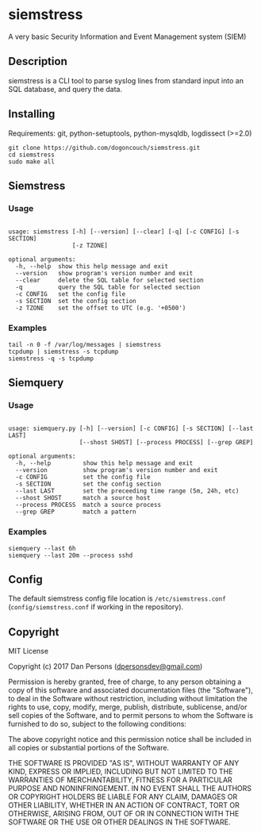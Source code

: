 # siemstress
A very basic Security Information and Event Management system (SIEM)

## Description
siemstress is a CLI tool to parse syslog lines from standard input into an SQL database, and query the data.

## Installing
Requirements: git, python-setuptools, python-mysqldb, logdissect (>=2.0)

    git clone https://github.com/dogoncouch/siemstress.git
    cd siemstress
    sudo make all

## Siemstress

### Usage

```

usage: siemstress [-h] [--version] [--clear] [-q] [-c CONFIG] [-s SECTION]
                  [-z TZONE]

optional arguments:
  -h, --help  show this help message and exit
  --version   show program's version number and exit
  --clear     delete the SQL table for selected section
  -q          query the SQL table for selected section
  -c CONFIG   set the config file
  -s SECTION  set the config section
  -z TZONE    set the offset to UTC (e.g. '+0500')

```

### Examples
    tail -n 0 -f /var/log/messages | siemstress
    tcpdump | siemstress -s tcpdump
    siemstress -q -s tcpdump

## Siemquery

### Usage

```

usage: siemquery.py [-h] [--version] [-c CONFIG] [-s SECTION] [--last LAST]
                    [--shost SHOST] [--process PROCESS] [--grep GREP]

optional arguments:
  -h, --help         show this help message and exit
  --version          show program's version number and exit
  -c CONFIG          set the config file
  -s SECTION         set the config section
  --last LAST        set the preceeding time range (5m, 24h, etc)
  --shost SHOST      match a source host
  --process PROCESS  match a source process
  --grep GREP        match a pattern

```

### Examples
    siemquery --last 6h
    siemquery --last 20m --process sshd

## Config
The default siemstress config file location is `/etc/siemstress.conf` (`config/siemstress.conf` if working in the repository).

## Copyright
MIT License

Copyright (c) 2017 Dan Persons (dpersonsdev@gmail.com)

Permission is hereby granted, free of charge, to any person obtaining a copy
of this software and associated documentation files (the "Software"), to deal
in the Software without restriction, including without limitation the rights
to use, copy, modify, merge, publish, distribute, sublicense, and/or sell
copies of the Software, and to permit persons to whom the Software is
furnished to do so, subject to the following conditions:

The above copyright notice and this permission notice shall be included in all
copies or substantial portions of the Software.

THE SOFTWARE IS PROVIDED "AS IS", WITHOUT WARRANTY OF ANY KIND, EXPRESS OR
IMPLIED, INCLUDING BUT NOT LIMITED TO THE WARRANTIES OF MERCHANTABILITY,
FITNESS FOR A PARTICULAR PURPOSE AND NONINFRINGEMENT. IN NO EVENT SHALL THE
AUTHORS OR COPYRIGHT HOLDERS BE LIABLE FOR ANY CLAIM, DAMAGES OR OTHER
LIABILITY, WHETHER IN AN ACTION OF CONTRACT, TORT OR OTHERWISE, ARISING FROM,
OUT OF OR IN CONNECTION WITH THE SOFTWARE OR THE USE OR OTHER DEALINGS IN THE
SOFTWARE.

